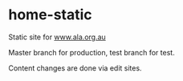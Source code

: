 # home-static
Static site for www.ala.org.au

Master branch for production, test branch for test.

Content changes are done via edit sites.
